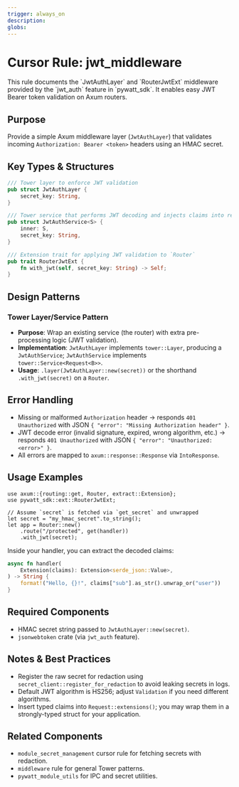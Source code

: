 ```yaml
---
trigger: always_on
description: 
globs: 
---
```

# Cursor Rule: jwt_middleware

<context>
This rule documents the `JwtAuthLayer` and `RouterJwtExt` middleware provided by the `jwt_auth` feature in `pywatt_sdk`. It enables easy JWT Bearer token validation on Axum routers.
</context>

<rules>

## Purpose
Provide a simple Axum middleware layer (`JwtAuthLayer`) that validates incoming `Authorization: Bearer <token>` headers using an HMAC secret.

## Key Types & Structures
```rust
/// Tower layer to enforce JWT validation
pub struct JwtAuthLayer {
    secret_key: String,
}

/// Tower service that performs JWT decoding and injects claims into request extensions
pub struct JwtAuthService<S> {
    inner: S,
    secret_key: String,
}

/// Extension trait for applying JWT validation to `Router`
pub trait RouterJwtExt {
    fn with_jwt(self, secret_key: String) -> Self;
}
```

## Design Patterns
### Tower Layer/Service Pattern
- **Purpose**: Wrap an existing service (the router) with extra pre-processing logic (JWT validation).
- **Implementation**: `JwtAuthLayer` implements `tower::Layer`, producing a `JwtAuthService`; `JwtAuthService` implements `tower::Service<Request<B>>`.
- **Usage**: `.layer(JwtAuthLayer::new(secret))` or the shorthand `.with_jwt(secret)` on a `Router`.

## Error Handling
- Missing or malformed `Authorization` header → responds `401 Unauthorized` with JSON `{ "error": "Missing Authorization header" }`.
- JWT decode error (invalid signature, expired, wrong algorithm, etc.) → responds `401 Unauthorized` with JSON `{ "error": "Unauthorized: <error>" }`.
- All errors are mapped to `axum::response::Response` via `IntoResponse`.

## Usage Examples
```rust,no_run
use axum::{routing::get, Router, extract::Extension};
use pywatt_sdk::ext::RouterJwtExt;

// Assume `secret` is fetched via `get_secret` and unwrapped
let secret = "my_hmac_secret".to_string();
let app = Router::new()
    .route("/protected", get(handler))
    .with_jwt(secret);
```

Inside your handler, you can extract the decoded claims:
```rust
async fn handler(
    Extension(claims): Extension<serde_json::Value>,
) -> String {
    format!("Hello, {}!", claims["sub"].as_str().unwrap_or("user"))
}
```

## Required Components
- HMAC secret string passed to `JwtAuthLayer::new(secret)`.
- `jsonwebtoken` crate (via `jwt_auth` feature).

## Notes & Best Practices
- Register the raw secret for redaction using `secret_client::register_for_redaction` to avoid leaking secrets in logs.
- Default JWT algorithm is HS256; adjust `Validation` if you need different algorithms.
- Insert typed claims into `Request::extensions()`; you may wrap them in a strongly-typed struct for your application.

## Related Components
- `module_secret_management` cursor rule for fetching secrets with redaction.
- `middleware` rule for general Tower patterns.
- `pywatt_module_utils` for IPC and secret utilities.
</rules>
